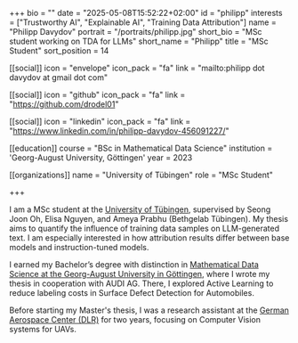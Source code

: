 +++
bio = ""
date = "2025-05-08T15:52:22+02:00"
id = "philipp"
interests = ["Trustworthy AI", "Explainable AI", "Training Data Attribution"]
name = "Philipp Davydov"
portrait = "/portraits/philipp.jpg"
short_bio = "MSc student working on TDA for LLMs"
short_name = "Philipp"
title = "MSc Student"
sort_position = 14

[[social]]
    icon = "envelope"
    icon_pack = "fa"
    link = "mailto:philipp dot davydov at gmail dot com"

[[social]]
    icon = "github"
    icon_pack = "fa"
    link = "https://github.com/drodel01"

[[social]]
    icon = "linkedin"
    icon_pack = "fa"
    link = "https://www.linkedin.com/in/philipp-davydov-456091227/"

[[education]]
    course = "BSc in Mathematical Data Science"
    institution = 'Georg-August University, Göttingen'
    year = 2023

[[organizations]]
    name = "University of Tübingen"
    role = "MSc Student"

+++

I am a MSc student at the [University of Tübingen](https://uni-tuebingen.de/en/), supervised by Seong Joon Oh, Elisa Nguyen, and Ameya Prabhu (Bethgelab Tübingen). My thesis aims to quantify the influence of training data samples on LLM-generated text. I am especially interested in how attribution results differ between base models and instruction-tuned models.

I earned my Bachelor’s degree with distinction in [Mathematical Data Science at the Georg-August University in Göttingen](https://www.uni-goettingen.de/en/640713.html), where I wrote my thesis in cooperation with AUDI AG. There, I explored Active Learning to reduce labeling costs in Surface Defect Detection for Automobiles.

Before starting my Master's thesis, I was a research assistant at the [German Aerospace Center (DLR)](https://www.dlr.de/en) for two years, focusing on Computer Vision systems for UAVs.